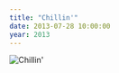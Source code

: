 ```yaml
---
title: "Chillin'"
date: 2013-07-28 10:00:00
year: 2013
---
```

<img src="{{'/files/2013/07/chillin.jpg' | relative_url}}" alt="Chillin'" />
